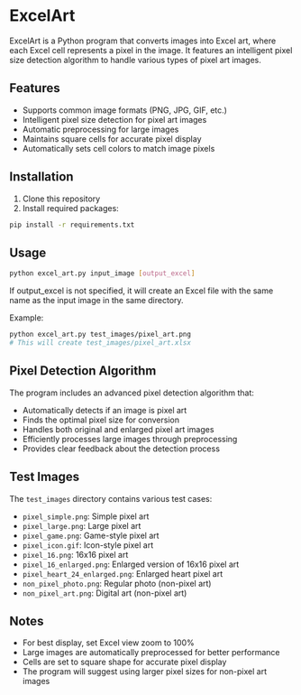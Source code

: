 # ExcelArt

ExcelArt is a Python program that converts images into Excel art, where each Excel cell represents a pixel in the image. It features an intelligent pixel size detection algorithm to handle various types of pixel art images.

## Features

- Supports common image formats (PNG, JPG, GIF, etc.)
- Intelligent pixel size detection for pixel art images
- Automatic preprocessing for large images
- Maintains square cells for accurate pixel display
- Automatically sets cell colors to match image pixels

## Installation

1. Clone this repository
2. Install required packages:
```bash
pip install -r requirements.txt
```

## Usage

```bash
python excel_art.py input_image [output_excel]
```

If output_excel is not specified, it will create an Excel file with the same name as the input image in the same directory.

Example:
```bash
python excel_art.py test_images/pixel_art.png
# This will create test_images/pixel_art.xlsx
```

## Pixel Detection Algorithm

The program includes an advanced pixel detection algorithm that:
- Automatically detects if an image is pixel art
- Finds the optimal pixel size for conversion
- Handles both original and enlarged pixel art images
- Efficiently processes large images through preprocessing
- Provides clear feedback about the detection process

## Test Images

The `test_images` directory contains various test cases:
- `pixel_simple.png`: Simple pixel art
- `pixel_large.png`: Large pixel art
- `pixel_game.png`: Game-style pixel art
- `pixel_icon.gif`: Icon-style pixel art
- `pixel_16.png`: 16x16 pixel art
- `pixel_16_enlarged.png`: Enlarged version of 16x16 pixel art
- `pixel_heart_24_enlarged.png`: Enlarged heart pixel art
- `non_pixel_photo.png`: Regular photo (non-pixel art)
- `non_pixel_art.png`: Digital art (non-pixel art)

## Notes

- For best display, set Excel view zoom to 100%
- Large images are automatically preprocessed for better performance
- Cells are set to square shape for accurate pixel display
- The program will suggest using larger pixel sizes for non-pixel art images
